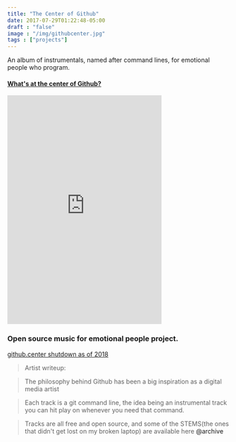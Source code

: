 ```yaml
---
title: "The Center of Github"
date: 2017-07-29T01:22:48-05:00
draft : "false"
image : "/img/githubcenter.jpg"
tags : ["projects"]
---
```


An album of instrumentals, named after command lines, for emotional people who program.

<!--more-->
<h4><a href="https://web.archive.org/web/20171217121701/http://michaelbetts.me/portfolio/work12/">What's at the center of Github?</a></h4>

<iframe style="border: 0; width: 350px; height: 520px;" src="https://bandcamp.com/EmbeddedPlayer/album=3781662510/size=large/bgcol=ffffff/linkcol=0687f5/tracklist=false/transparent=true/" seamless><a href="http://michaelbetts.bandcamp.com/album/github-center-wav">github.center.wav by Michael Betts</a></iframe>

<h3 id="open-source-music-for-emotional-people-project">Open source music for emotional people project.</h3>

<a href="https://web.archive.org/web/20171217121701/http://github.center/">github.center shutdown as of 2018</a></p></p>

> Artist writeup:

> The philosophy behind Github has been a big inspiration as a digital media artist

> Each track is a git command line, the idea being an instrumental track you can hit play on whenever you need that command.

> Tracks are all free and open source, and some of the STEMS(the ones that didn't get lost on my broken laptop) are available here <a src="https://archive.org/details/SiliconDarwinismV2">  @archive </a>
